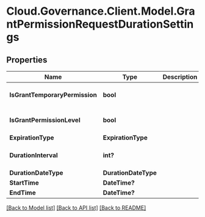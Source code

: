 # Cloud.Governance.Client.Model.GrantPermissionRequestDurationSettings
## Properties

Name | Type | Description | Notes
------------ | ------------- | ------------- | -------------
**IsGrantTemporaryPermission** | **bool** |  | [optional] [default to false]
**IsGrantPermissionLevel** | **bool** |  | [optional] [default to false]
**ExpirationType** | **ExpirationType** |  | [optional] 
**DurationInterval** | **int?** |  | [optional] [default to 0]
**DurationDateType** | **DurationDateType** |  | [optional] 
**StartTime** | **DateTime?** |  | [optional] 
**EndTime** | **DateTime?** |  | [optional] 

[[Back to Model list]](../README.md#documentation-for-models) [[Back to API list]](../README.md#documentation-for-api-endpoints) [[Back to README]](../README.md)

